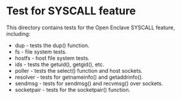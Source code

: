Test for SYSCALL feature
========================

This directory contains tests for the Open Enclave SYSCALL feature, including:

- dup - tests the dup() function.
- fs - file system tests.
- hostfs - host file system tests.
- ids - tests the getuid(), getgid(), etc.
- poller - tests the select() function and host sockets.
- resolver - tests for getnameinfo() and getaddrinfo().
- sendmsg - tests for sendmsg() and recvmsg() over sockets.
- socketpair - tests for the socketpair() function.
